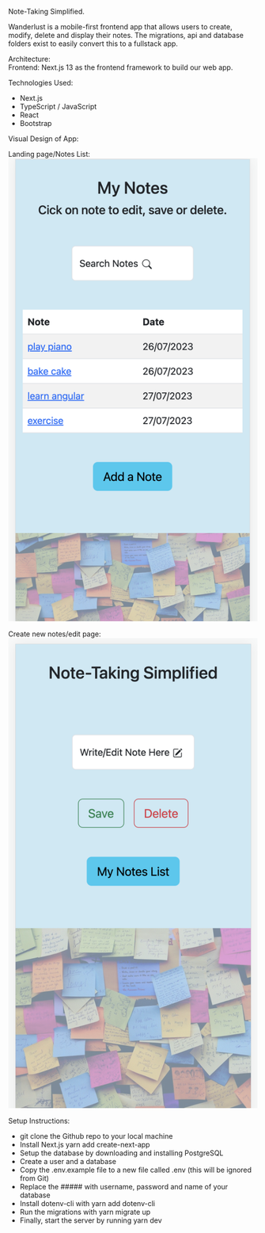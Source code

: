 Note-Taking Simplified.

Wanderlust is a mobile-first frontend app that allows users to create, modify, delete and display their notes. The migrations, api and database folders exist to easily convert this to a fullstack app.

Architecture: </br>
Frontend: Next.js 13 as the frontend framework to build our web app. </br>

Technologies Used:

- Next.js
- TypeScript / JavaScript
- React
- Bootstrap

Visual Design of App:

Landing page/Notes List:
<br>
![landingpage](public/notes.png)

Create new notes/edit page:
<br>
![attractionspage](public/create.png)

Setup Instructions: </br>

- git clone the Github repo to your local machine
- Install Next.js yarn add create-next-app
- Setup the database by downloading and installing PostgreSQL
- Create a user and a database
- Copy the .env.example file to a new file called .env (this will be ignored from Git)
- Replace the ##### with username, password and name of your database
- Install dotenv-cli with yarn add dotenv-cli
- Run the migrations with yarn migrate up
- Finally, start the server by running yarn dev
